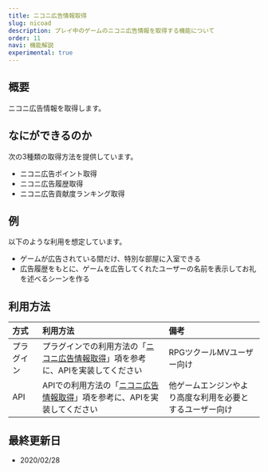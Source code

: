 ```yaml
---
title: ニコニ広告情報取得
slug: nicoad
description: プレイ中のゲームのニコニ広告情報を取得する機能について
order: 11
navi: 機能解説
experimental: true
---
```

    
## 概要
ニコニ広告情報を取得します。
    
## なにができるのか

次の3種類の取得方法を提供しています。
 - ニコニ広告ポイント取得
 - ニコニ広告履歴取得
 - ニコニ広告貢献度ランキング取得

    
## 例
以下のような利用を想定しています。
 - ゲームが広告されている間だけ、特別な部屋に入室できる
 - 広告履歴をもとに、ゲームを広告してくれたユーザーの名前を表示してお礼を述べるシーンを作る
    
## 利用方法

方式|利用方法|備考
:---|:---|:---
プラグイン|プラグインでの利用方法の「[ニコニ広告情報取得](/plugins/nicoad)」項を参考に、APIを実装してください|RPGツクールMVユーザー向け
API|APIでの利用方法の「[ニコニ広告情報取得](/apis/nicoad)」項を参考に、APIを実装してください|他ゲームエンジンやより高度な利用を必要とするユーザー向け

    
## 最終更新日
 - 2020/02/28
